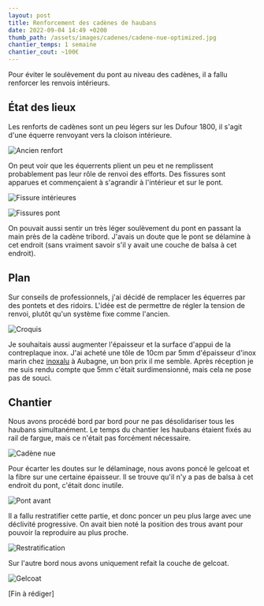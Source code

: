 ```yaml
---
layout: post
title: Renforcement des cadènes de haubans
date: 2022-09-04 14:49 +0200
thumb_path: /assets/images/cadenes/cadene-nue-optimized.jpg
chantier_temps: 1 semaine
chantier_cout: ~100€
---
```


Pour éviter le soulèvement du pont au niveau des cadènes, il a fallu renforcer les renvois intérieurs.

## État des lieux

Les renforts de cadènes sont un peu légers sur les Dufour 1800, il s'agit d'une équerre renvoyant vers la cloison intérieure.

![Ancien renfort](/assets/images/cadenes/ancien-renfort-optimized.jpg)

On peut voir que les équerrents plient un peu et ne remplissent probablement pas leur rôle de renvoi des efforts. Des fissures sont apparues et commençaient à s'agrandir à l'intérieur et sur le pont.

![Fissure intérieures](/assets/images/cadenes/fissure-interieure-optimized.jpg)

![Fissures pont](/assets/images/cadenes/fissure-pont-optimized.jpg)

On pouvait aussi sentir un très léger soulèvement du pont en passant la main près de la cadène tribord. J'avais un doute que le pont se délamine à cet endroit (sans vraiment savoir s'il y avait une couche de balsa à cet endroit).

## Plan

Sur conseils de professionnels, j'ai décidé de remplacer les équerres par des pontets et des ridoirs. L'idée est de permettre de régler la tension de renvoi, plutôt qu'un système fixe comme l'ancien.

![Croquis](/assets/images/cadenes/croquis-optimized.jpg)

Je souhaitais aussi augmenter l'épaisseur et la surface d'appui de la contreplaque inox. J'ai acheté une tôle de 10cm par 5mm d'épaisseur d'inox marin chez [inoxalu](https://www.inoxalu.fr/Categories/21-inox-316l-marine-toles-a-la-coupe-brut) à Aubagne, un bon prix il me semble. Après réception je me suis rendu compte que 5mm c'était surdimensionné, mais cela ne pose pas de souci.

## Chantier

Nous avons procédé bord par bord pour ne pas désolidariser tous les haubans simultanément. Le temps du chantier les haubans étaient fixés au rail de fargue, mais ce n'était pas forcément nécessaire.

![Cadène nue](/assets/images/cadenes/cadene-nue-optimized.jpg)

Pour écarter les doutes sur le délaminage, nous avons poncé le gelcoat et la fibre sur une certaine épaisseur. Il se trouve qu'il n'y a pas de balsa à cet endroit du pont, c'était donc inutile.

![Pont avant](/assets/images/cadenes/pont-avant-optimized.jpg)

Il a fallu restratifier cette partie, et donc poncer un peu plus large avec une déclivité progressive. On avait bien noté la position des trous avant pour pouvoir la reproduire au plus proche.

![Restratification](/assets/images/cadenes/restratification-optimized.jpg)

Sur l'autre bord nous avons uniquement refait la couche de gelcoat.

![Gelcoat](/assets/images/cadenes/gelcoat-optimized.jpg)



[Fin à rédiger]








